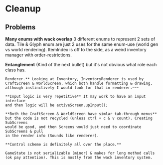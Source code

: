 # Cleanup

## Problems

**Many enums with wack overlap** 3 different enums to represent 2 sets 
of data. Tile & Glyph enum are just 2 uses for the same enum-use
(world gen vs world rendering). ItemIndex is off to the side, as a 
weird inventory manager with order-restrictions.

**Entanglement** (Kind of the next bullet) but it's not obvious what role 
each class has.

~~~**It's not clear what logic goes into Screen, World, and World 
Renderer.** Looking at Inventory, InventoryRenderer is used by
CraftScreen & WorldScreen, which both handle formatting & drawing,
although instinctively I would look for that in renderer.~~~

**Input logic is very repetitive** It may work to have an input interface
and then logic will be activeScreen.upInput();

**Both the CraftScreen & WorldScreen have simlar tab-through menus**
but the code is not recycled (unless ctrl + c & v count). Creating SubScreens 
would be good, and then Screens would just need to coordinate SubScreens & pull
in the render info (Sounds like renderer).

**Control scheme is definitely all over the place.**

GameState is not serializable (minor) & makes for long method calls
(ok pay attention). This is mostly from the wack inventory system.

